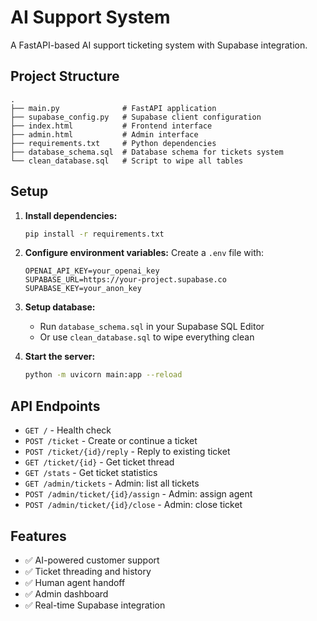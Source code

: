# AI Support System

A FastAPI-based AI support ticketing system with Supabase integration.

## Project Structure

```
.
├── main.py              # FastAPI application
├── supabase_config.py   # Supabase client configuration
├── index.html           # Frontend interface
├── admin.html           # Admin interface
├── requirements.txt     # Python dependencies
├── database_schema.sql  # Database schema for tickets system
└── clean_database.sql   # Script to wipe all tables
```

## Setup

1. **Install dependencies:**
   ```bash
   pip install -r requirements.txt
   ```

2. **Configure environment variables:**
   Create a `.env` file with:
   ```
   OPENAI_API_KEY=your_openai_key
   SUPABASE_URL=https://your-project.supabase.co
   SUPABASE_KEY=your_anon_key
   ```

3. **Setup database:**
   - Run `database_schema.sql` in your Supabase SQL Editor
   - Or use `clean_database.sql` to wipe everything clean

4. **Start the server:**
   ```bash
   python -m uvicorn main:app --reload
   ```

## API Endpoints

- `GET /` - Health check
- `POST /ticket` - Create or continue a ticket
- `POST /ticket/{id}/reply` - Reply to existing ticket
- `GET /ticket/{id}` - Get ticket thread
- `GET /stats` - Get ticket statistics
- `GET /admin/tickets` - Admin: list all tickets
- `POST /admin/ticket/{id}/assign` - Admin: assign agent
- `POST /admin/ticket/{id}/close` - Admin: close ticket

## Features

- ✅ AI-powered customer support
- ✅ Ticket threading and history
- ✅ Human agent handoff
- ✅ Admin dashboard
- ✅ Real-time Supabase integration

